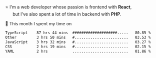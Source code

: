 ⭐ I'm a web developer whose passion is frontend with <b>React</b>,<br/>
&nbsp; &nbsp; &nbsp; but I've also spent a lot of time in backend with <b>PHP</b>.

📅 This month I spent my time on

<!--START_SECTION:waka-->

```txt
TypeScript    87 hrs 44 mins  ####################.....   80.85 %
Other         3 hrs 50 mins   #........................   03.53 %
JavaScript    3 hrs 32 mins   #........................   03.27 %
CSS           2 hrs 19 mins   #........................   02.15 %
YAML          2 hrs           .........................   01.86 %
```

<!--END_SECTION:waka-->
